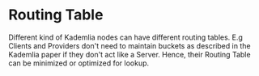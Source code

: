 # Routing Table

Different kind of Kademlia nodes can have different routing tables. E.g Clients and Providers don't need to maintain buckets as described in the Kademlia paper if they don't act like a Server. Hence, their Routing Table can be minimized or optimized for lookup.